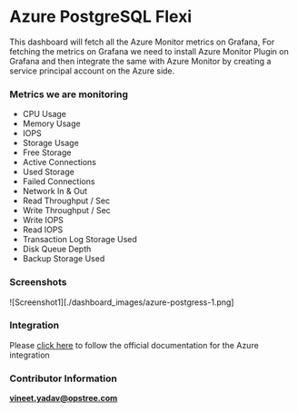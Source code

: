 # Azure PostgreSQL Flexi

This dashboard will fetch all the Azure Monitor metrics on Grafana, For fetching the metrics on Grafana we need to install Azure Monitor Plugin on Grafana and then integrate the same with Azure Monitor by creating a service principal account on the Azure side.

### Metrics we are monitoring 
- CPU Usage
- Memory Usage
- IOPS
- Storage Usage
- Free Storage
- Active Connections
- Used Storage
- Failed Connections
- Network In & Out
- Read Throughput / Sec
- Write Throughput / Sec
- Write IOPS
- Read IOPS
- Transaction Log Storage Used
- Disk Queue Depth
- Backup Storage Used

### Screenshots
![Screenshot1][./dashboard_images/azure-postgress-1.png]

### Integration
Please [click here](https://docs.microsoft.com/en-us/azure/azure-monitor/visualize/grafana-plugin#:~:text=Go%20to%20the%20Grafana%20Home,data%20source%20you've%20configured.) to follow the official documentation for the Azure  integration

### Contributor Information
**vineet.yadav@opstree.com**